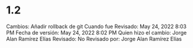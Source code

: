 # 1.2

Cambios: Añadir rollback de git
Cuando fue Revisado: May 24, 2022 8:03 PM
Fecha de  versión: May 24, 2022 8:02 PM
Quien hizo el cambio: Jorge Alan Ramírez Elías
Revisado: No
Revisado por: Jorge Alan Ramírez Elías